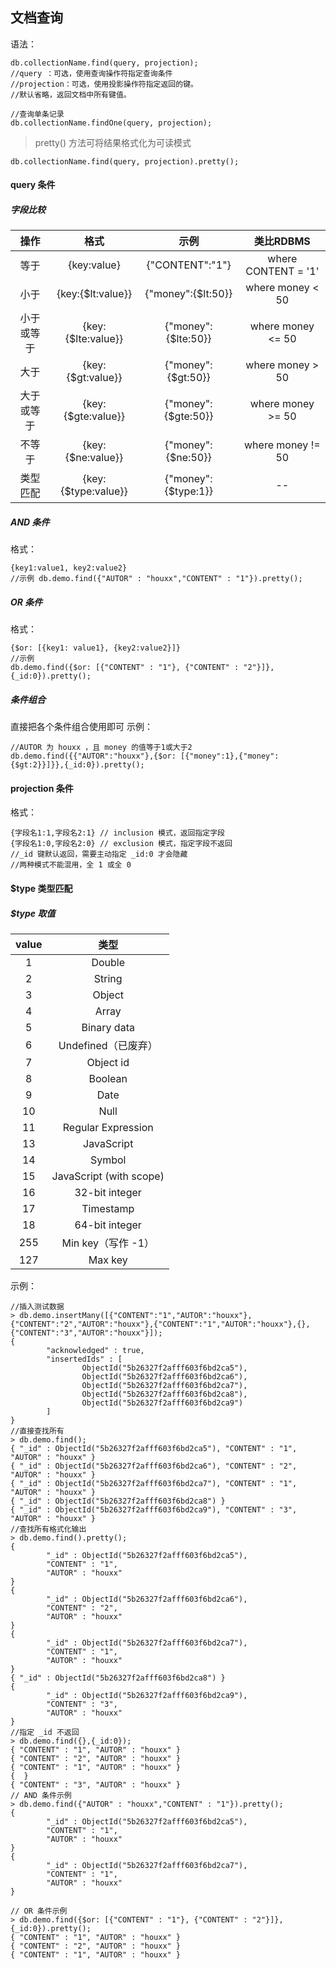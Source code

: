 ## 文档查询
语法：
```
db.collectionName.find(query, projection);
//query ：可选，使用查询操作符指定查询条件
//projection：可选，使用投影操作符指定返回的键。
//默认省略，返回文档中所有键值。

//查询单条记录
db.collectionName.findOne(query, projection);
```

> pretty() 方法可将结果格式化为可读模式

```
db.collectionName.find(query, projection).pretty();
```
#### query 条件
##### 字段比较
|操作|格式|示例|类比RDBMS|
|:----:|:----:|:----:|:---:|
|等于|{key:value}|{"CONTENT":"1"}|where CONTENT = '1'|
|小于|{key:{$lt:value}}|{"money":{$lt:50}}|where money < 50|
|小于或等于|{key:{$lte:value}}|{"money":{$lte:50}}|where money <= 50|
|大于|{key:{$gt:value}}|{"money":{$gt:50}}|where money > 50|
|大于或等于|{key:{$gte:value}}   |{"money":{$gte:50}}|where money >= 50|
|不等于|{key:{$ne:value}}|{"money":{$ne:50}}|where money != 50|
|类型匹配|{key:{$type:value}}|{"money":{$type:1}}|--|


##### AND 条件
格式：
```
{key1:value1, key2:value2}
//示例 db.demo.find({"AUTOR" : "houxx","CONTENT" : "1"}).pretty();
```

##### OR 条件
格式：
```
{$or: [{key1: value1}, {key2:value2}]}
//示例 
db.demo.find({$or: [{"CONTENT" : "1"}, {"CONTENT" : "2"}]},{_id:0}).pretty();
```

##### 条件组合
直接把各个条件组合使用即可
示例：
```
//AUTOR 为 houxx ，且 money 的值等于1或大于2
db.demo.find({{"AUTOR":"houxx"},{$or: [{"money":1},{"money":{$gt:2}}]}},{_id:0}).pretty();
```

#### projection 条件
格式：
```
{字段名1:1,字段名2:1} // inclusion 模式，返回指定字段
{字段名1:0,字段名2:0} // exclusion 模式，指定字段不返回
//_id 键默认返回，需要主动指定 _id:0 才会隐藏
//两种模式不能混用，全 1 或全 0
```

#### $type 类型匹配
##### $type 取值
|value|类型|
|:----:|:----:|
|1|Double|
|2|String|
|3|Object|
|4|Array|
|5|Binary data|
|6|Undefined（已废弃）|
|7|Object id|
|8|Boolean|
|9|Date|
|10|Null|
|11|Regular Expression|
|13|JavaScript|
|14|Symbol|
|15|JavaScript (with scope)|
|16|32-bit integer|
|17|Timestamp|
|18|64-bit integer|
|255|Min key（写作 -1）|
|127|Max key|

示例：
```
//插入测试数据
> db.demo.insertMany([{"CONTENT":"1","AUTOR":"houxx"},{"CONTENT":"2","AUTOR":"houxx"},{"CONTENT":"1","AUTOR":"houxx"},{},{"CONTENT":"3","AUTOR":"houxx"}]);
{
        "acknowledged" : true,
        "insertedIds" : [
                ObjectId("5b26327f2afff603f6bd2ca5"),
                ObjectId("5b26327f2afff603f6bd2ca6"),
                ObjectId("5b26327f2afff603f6bd2ca7"),
                ObjectId("5b26327f2afff603f6bd2ca8"),
                ObjectId("5b26327f2afff603f6bd2ca9")
        ]
}
//直接查找所有
> db.demo.find();
{ "_id" : ObjectId("5b26327f2afff603f6bd2ca5"), "CONTENT" : "1", "AUTOR" : "houxx" }
{ "_id" : ObjectId("5b26327f2afff603f6bd2ca6"), "CONTENT" : "2", "AUTOR" : "houxx" }
{ "_id" : ObjectId("5b26327f2afff603f6bd2ca7"), "CONTENT" : "1", "AUTOR" : "houxx" }
{ "_id" : ObjectId("5b26327f2afff603f6bd2ca8") }
{ "_id" : ObjectId("5b26327f2afff603f6bd2ca9"), "CONTENT" : "3", "AUTOR" : "houxx" }
//查找所有格式化输出
> db.demo.find().pretty();
{
        "_id" : ObjectId("5b26327f2afff603f6bd2ca5"),
        "CONTENT" : "1",
        "AUTOR" : "houxx"
}
{
        "_id" : ObjectId("5b26327f2afff603f6bd2ca6"),
        "CONTENT" : "2",
        "AUTOR" : "houxx"
}
{
        "_id" : ObjectId("5b26327f2afff603f6bd2ca7"),
        "CONTENT" : "1",
        "AUTOR" : "houxx"
}
{ "_id" : ObjectId("5b26327f2afff603f6bd2ca8") }
{
        "_id" : ObjectId("5b26327f2afff603f6bd2ca9"),
        "CONTENT" : "3",
        "AUTOR" : "houxx"
}
//指定 _id 不返回
> db.demo.find({},{_id:0});
{ "CONTENT" : "1", "AUTOR" : "houxx" }
{ "CONTENT" : "2", "AUTOR" : "houxx" }
{ "CONTENT" : "1", "AUTOR" : "houxx" }
{  }
{ "CONTENT" : "3", "AUTOR" : "houxx" }
// AND 条件示例
> db.demo.find({"AUTOR" : "houxx","CONTENT" : "1"}).pretty();
{
        "_id" : ObjectId("5b26327f2afff603f6bd2ca5"),
        "CONTENT" : "1",
        "AUTOR" : "houxx"
}
{
        "_id" : ObjectId("5b26327f2afff603f6bd2ca7"),
        "CONTENT" : "1",
        "AUTOR" : "houxx"
}

// OR 条件示例
> db.demo.find({$or: [{"CONTENT" : "1"}, {"CONTENT" : "2"}]},{_id:0}).pretty();
{ "CONTENT" : "1", "AUTOR" : "houxx" }
{ "CONTENT" : "2", "AUTOR" : "houxx" }
{ "CONTENT" : "1", "AUTOR" : "houxx" }

```
